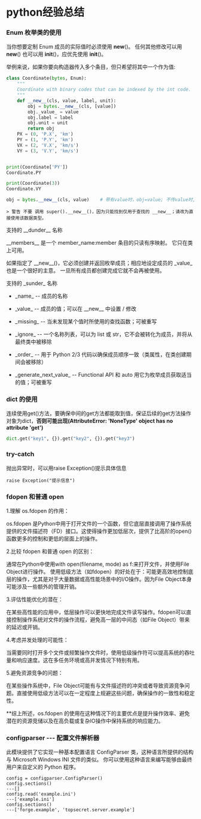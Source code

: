 # python经验总结
### Enum 枚举类的使用

当你想要定制 Enum 成员的实际值时必须使用 __new__()。 任何其他修改可以用 __new__() 也可以用 __init__()，应优先使用 __init__()。

举例来说，如果你要向构造器传入多个条目，但只希望将其中一个作为值:

``` python
class Coordinate(bytes, Enum):
    """
    Coordinate with binary codes that can be indexed by the int code.
    """
    def __new__(cls, value, label, unit):
        obj = bytes.__new__(cls, [value])
        obj._value_ = value
        obj.label = label
        obj.unit = unit
        return obj
    PX = (0, 'P.X', 'km')
    PY = (1, 'P.Y', 'km')
    VX = (2, 'V.X', 'km/s')
    VY = (3, 'V.Y', 'km/s')


print(Coordinate['PY'])
Coordinate.PY

print(Coordinate(3))
Coordinate.VY

obj = bytes.__new__(cls, value)    # 带有value时，obj=value; 不传value时,obj=""
```
```
> 警告 不要 调用 super().__new__()，因为只能找到仅用于查找的 __new__；请改为直接使用该数据类型。
```
支持的 \_\_dunder__ 名称

\_\_members__ 是一个 member\_name:member 条目的只读有序映射。 它只在类上可用。

如果指定了 \_\_new__()，它必须创建并返回枚举成员；相应地设定成员的 \_value_ 也是一个很好的主意。 一旦所有成员都创建完成它就不会再被使用。

支持的 \_sunder_ 名称
 - \_name_ -- 成员的名称

 - \_value_ -- 成员的值；可以在 \_\_new__ 中设置 / 修改

 - \_missing_ -- 当未发现某个值时所使用的查找函数；可被重写

 - \_ignore_ -- 一个名称列表，可以为 list 或 str，它不会被转化为成员，并将从最终类中被移除

 - \_order_ -- 用于 Python 2/3 代码以确保成员顺序一致（类属性，在类创建期间会被移除）

 - \_generate\_next\_value\_ -- Functional API 和 auto 用它为枚举成员获取适当的值；可被重写

### dict 的使用
连续使用get()方法，要确保中间的get方法都能取到值，保证后续的get方法操作对象为dict，**否则可能出现(AttributeError: 'NoneType' object has no attribute 'get')**
``` python
dict.get("key1", {}).get("key2", {}).get("key3")
```


### try-catch
抛出异常时，可以用raise Exception()提示具体信息
```
raise Exception("提示信息")
```

### fdopen 和普通 open
1.理解 os.fdopen 的作用：

os.fdopen 是Python中用于打开文件的一个函数，但它底层直接调用了操作系统提供的文件描述符（FD）接口。这使得操作更加低层次，提供了比高阶的open()函数更多的控制和更低的层面上的操作。

2.比较 fdopen 和普通 open 的区别：

通常在Python中使用with open(filename, mode) as f:来打开文件，并使用File Object进行操作。
使用低级方法（如fdopen）的好处在于：可能更高效地控制底层的操作，尤其是对于大量数据或高性能场景中的I/O操作。因为File Object本身可能涉及一些额外的管理开销。

3.评估性能优化的潜在：

在某些高性能的应用中，低层操作可以更快地完成文件读写操作。fdopen可以直接控制操作系统对文件的操作流程，避免高一层的中间态（如File Object）带来的延迟或开销。

4.考虑并发处理的可能性：

当需要同时打开多个文件或频繁操作文件时，使用低级操作符可以提高系统的吞吐量和响应速度。这在多任务环境或高并发情况下特别有用。

5.避免资源竞争的问题：

在某些操作系统中，File Object可能有与文件描述符的冲突或者导致资源竞争问题。直接使用低级方法可以在一定程度上规避这些问题，确保操作的一致性和稳定性。

**综上所述，os.fdopen 的使用在这种情况下的主要优点是提升操作效率、避免潜在的资源竞储以及在高负载或复杂IO操作中保持系统的响应能力。

### configparser --- 配置文件解析器
此模块提供了它实现一种基本配置语言 ConfigParser 类，这种语言所提供的结构与 Microsoft Windows INI 文件的类似。 你可以使用这种语言来编写能够由最终用户来自定义的 Python 程序。
```
config = configparser.ConfigParser()
config.sections()
---[]
config.read('example.ini')
---['example.ini']
config.sections()
---['forge.example', 'topsecret.server.example']
```
